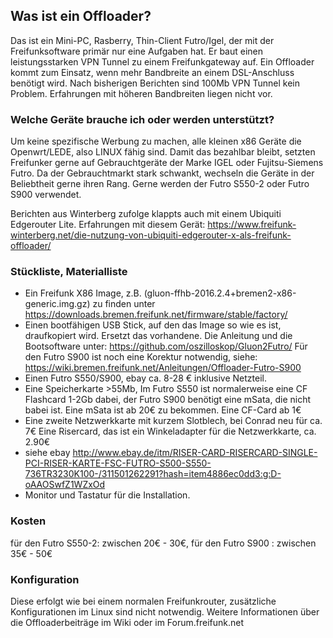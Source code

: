 ## Was ist ein Offloader?
Das ist ein Mini-PC, Rasberry, Thin-Client Futro/Igel, der mit der Freifunksoftware primär nur eine Aufgaben hat. Er baut einen leistungsstarken VPN Tunnel zu einem Freifunkgateway auf.
Ein Offloader kommt zum Einsatz, wenn mehr Bandbreite an einem DSL-Anschluss
benötigt wird. Nach bisherigen Berichten sind 100Mb VPN Tunnel kein Problem.
Erfahrungen mit höheren Bandbreiten liegen nicht vor.

### Welche Geräte brauche ich oder werden unterstützt?
Um keine spezifische Werbung zu machen, alle kleinen x86 Geräte die
Openwrt/LEDE, also LINUX fähig sind.
Damit das bezahlbar bleibt, setzten Freifunker gerne auf Gebrauchtgeräte
der Marke IGEL oder Fujitsu-Siemens Futro. Da der Gebrauchtmarkt stark
schwankt, wechseln die Geräte in der Beliebtheit gerne ihren Rang.
Gerne werden der Futro S550-2 oder Futro S900 verwendet.

Berichten aus Winterberg zufolge klappts auch mit einem Ubiquiti Edgerouter Lite. Erfahrungen mit diesem Gerät: https://www.freifunk-winterberg.net/die-nutzung-von-ubiquiti-edgerouter-x-als-freifunk-offloader/ 

### Stückliste, Materialliste
- Ein Freifunk X86 Image, z.B. (gluon-ffhb-2016.2.4+bremen2-x86-generic.img.gz) zu finden unter https://downloads.bremen.freifunk.net/firmware/stable/factory/
- Einen bootfähigen USB Stick, auf den das Image so wie es ist, draufkopiert wird. Ersetzt das vorhandene. Die Anleitung und die Bootsoftware unter: https://github.com/oszilloskop/Gluon2Futro/
Für den Futro S900 ist noch eine Korektur notwendig, siehe: https://wiki.bremen.freifunk.net/Anleitungen/Offloader-Futro-S900
- Einen Futro S550/S900, ebay ca. 8-28 € inklusive Netzteil.
- Eine Speicherkarte >55Mb, Im Futro S550 ist normalerweise eine CF Flashcard 1-2Gb dabei, der Futro S900 benötigt eine mSata, die nicht babei ist.
Eine mSata ist ab 20€ zu bekommen. Eine CF-Card ab 1€
- Eine zweite Netzwerkkarte mit kurzem Slotblech, bei Conrad neu für ca. 7€
Eine Risercard, das ist ein Winkeladapter für die Netzwerkkarte, ca. 2.90€
- siehe ebay http://www.ebay.de/itm/RISER-CARD-RISERCARD-SINGLE-PCI-RISER-KARTE-FSC-FUTRO-S500-S550-736TR3230K100-/311501262291?hash=item4886ec0dd3:g:D-oAAOSwfZ1WZxOd
- Monitor und Tastatur für die Installation.

### Kosten 
für den Futro S550-2: zwischen 20€ - 30€, für den Futro S900  : zwischen 35€ - 50€

### Konfiguration 
Diese erfolgt wie bei einem normalen Freifunkrouter, zusätzliche
Konfigurationen im Linux sind nicht notwendig. Weitere Informationen über die Offloaderbeiträge im Wiki oder im Forum.freifunk.net
